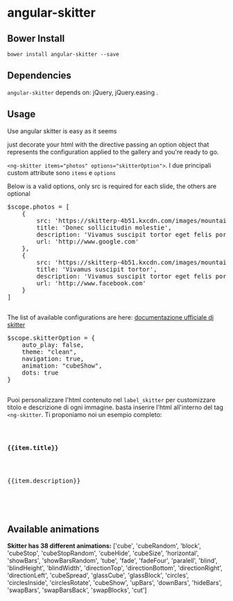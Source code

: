# angular-skitter

## Bower Install

`bower install angular-skitter --save`

## Dependencies

`angular-skitter` depends on: jQuery, jQuery.easing .

## Usage

Use angular skitter is easy as it seems

just decorate your html with the directive passing an option object that represents
the configuration applied to the gallery and you're ready to go.

 `<ng-skitter items="photos" options="skitterOption">`. I due principali custom attribute sono `items` e `options`

Below is a valid options, only src is required for each slide, the others are optional

<pre>$scope.photos = [
    {
        src: 'https://skitterp-4b51.kxcdn.com/images/mountains/3-sand-mountain-clouds.jpg',
        title: 'Donec sollicitudin molestie',
        description: 'Vivamus suscipit tortor eget felis porttitor volutpat. Donec sollicitudin molestie malesuada.',
        url: 'http://www.google.com'
    },
    {
        src: 'https://skitterp-4b51.kxcdn.com/images/mountains/4-landscape-with-tree-hills-and-lake.jpg',
        title: 'Vivamus suscipit tortor',
        description: 'Vivamus suscipit tortor eget felis porttitor volutpat. Donec sollicitudin molestie malesuada.',
        url: 'http://www.facebook.com'
    }
]
                </pre>


The list of available configurations are here: [documentazione ufficiale di skitter](https://skitter-slider.net/options.html)


<pre>$scope.skitterOption = {
    auto_play: false,
    theme: "clean",
    navigation: true,
    animation: "cubeShow",
    dots: true
}
                </pre>

Puoi personalizzare l'html contenuto nel `label_skitter` per customizzare titolo e descrizione di ogni immagine. basta inserire l'html all'interno del tag `<ng-skitter`. Ti proponiamo noi un esempio completo:

<pre ng-non-bindable=""><ng-skitter items="photos" options="skitterOption">
    <p><strong>{{item.title}}</strong></p>
    <p>{{item.description}}</p>
</ng-skitter>
                </pre>

## Available animations

**Skitter has 38 different animations:** ['cube', 'cubeRandom', 'block', 'cubeStop', 'cubeStopRandom', 'cubeHide', 'cubeSize', 'horizontal', 'showBars', 'showBarsRandom', 'tube', 'fade', 'fadeFour', 'paralell', 'blind', 'blindHeight', 'blindWidth', 'directionTop', 'directionBottom', 'directionRight', 'directionLeft', 'cubeSpread', 'glassCube', 'glassBlock', 'circles', 'circlesInside', 'circlesRotate', 'cubeShow', 'upBars', 'downBars', 'hideBars', 'swapBars', 'swapBarsBack', 'swapBlocks', 'cut']
